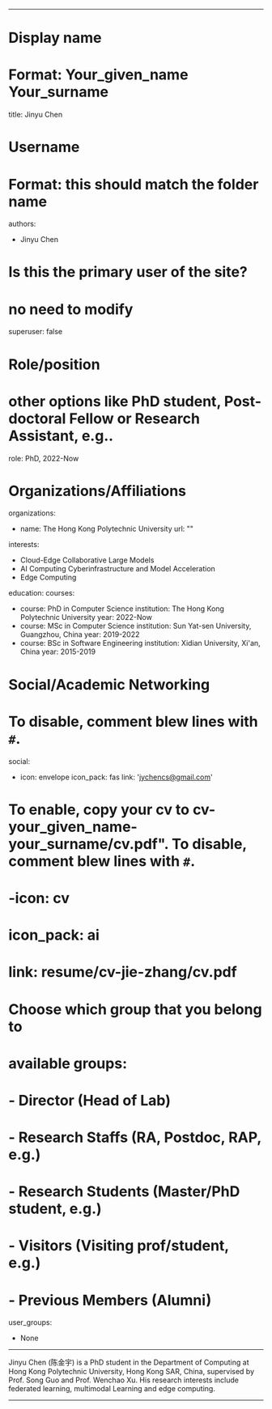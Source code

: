 
---
# Display name
# Format: Your_given_name Your_surname 
title: Jinyu Chen

# Username
# Format: this should match the folder name
authors:
- Jinyu Chen

# Is this the primary user of the site?
# no need to modify 
superuser: false

# Role/position
# other options like PhD student, Post-doctoral Fellow or Research Assistant, e.g..
role: PhD, 2022-Now

# Organizations/Affiliations
organizations:
- name: The Hong Kong Polytechnic University
  url: ""

interests:
- Cloud-Edge Collaborative Large Models
- AI Computing Cyberinfrastructure and Model Acceleration
- Edge Computing

education:
  courses:
  - course: PhD in Computer Science
    institution: The Hong Kong Polytechnic University
    year: 2022-Now
  - course: MSc in Computer Science
    institution: Sun Yat-sen University, Guangzhou, China
    year: 2019-2022
  - course: BSc in Software Engineering
    institution: Xidian University, Xi'an, China
    year: 2015-2019

# Social/Academic Networking
# To disable, comment blew lines with `#`.
social:
- icon: envelope
  icon_pack: fas
  link: 'jychencs@gmail.com'

# To enable, copy your cv to cv-your_given_name-your_surname/cv.pdf". To disable, comment blew lines with `#`.
# -icon: cv
# icon_pack: ai
# link: resume/cv-jie-zhang/cv.pdf

# Choose which group that you belong to
#  available groups:
#  - Director (Head of Lab)
#  - Research Staffs (RA, Postdoc, RAP, e.g.)
#  - Research Students (Master/PhD student, e.g.)
#  - Visitors (Visiting prof/student, e.g.)
#  - Previous Members (Alumni)
user_groups:
- None
---

Jinyu Chen (陈金宇) is a PhD student in the Department of Computing at Hong Kong Polytechnic University, Hong Kong SAR, China, supervised by Prof. Song Guo and Prof. Wenchao Xu. His research interests include federated learning, multimodal Learning and edge computing.

---

